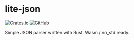 # lite-json

[![Crates.io](https://img.shields.io/crates/v/lite-json)](https://crates.io/crates/lite-json)
[![GitHub](https://img.shields.io/github/license/xlc/lite-json)](https://github.com/xlc/lite-json/blob/master/LICENSE)

Simple JSON parser written with Rust. Wasm / no_std ready.
